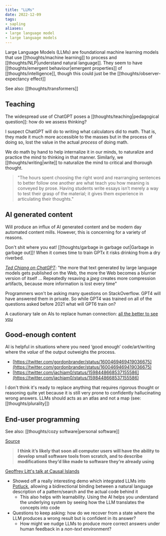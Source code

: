 ```yaml
---
title: "LLMs"
date: 2022-12-09
tags:
- sapling
aliases:
- large language model
- large language models
---
```


Large Language Models (LLMs) are foundational machine learning models that use [[thoughts/machine learning]] to process and [[thoughts/NLP|understand natural language]]. They seem to have [[thoughts/emergent behaviour|emergent properties]] of [[thoughts/intelligence]], though this could just be the  [[thoughts/observer-expectancy effect]]

See also: [[thoughts/transformers]]

## Teaching
The widespread use of ChatGPT poses a [[thoughts/teaching|pedagogical question]]: how do we assess thinking?

I suspect ChatGPT will do to writing what calculators did to math. That is, they made it much more accessible to the masses but in the process of doing so, lost the value in the actual *process* of doing math.

We do math by hand to help internalize it in our minds, to naturalize and practice the mind to thinking in that manner. Similarly, we [[thoughts/writing|write]] to naturalize the mind to critical and thorough thought.

> "The hours spent choosing the right word and rearranging sentences to better follow one another are what teach you how meaning is conveyed by prose. Having students write essays isn’t merely a way to test their grasp of the material; it gives them experience in articulating their thoughts."

## AI generated content
Will produce an influx of AI generated content and be modern day automated content mills. However, this is concerning for a variety of reasons.

Don't shit where you eat! [[thoughts/garbage in garbage out|Garbage in garbage out]]! When it comes time to train GPTx it risks drinking from a dry riverbed.

*[Ted Chiang on ChatGPT](https://www.newyorker.com/tech/annals-of-technology/chatgpt-is-a-blurry-jpeg-of-the-web)*: "the more that text generated by large language models gets published on the Web, the more the Web becomes a blurrier version of itself ... Repeatedly resaving a _jpeg_ creates more compression artifacts, because more information is lost every time"

Programmers won't be asking many questions on StackOverflow. GPT4 will have answered them in private. So while GPT4 was trained on all of the questions asked before 2021 what will GPT6 train on?

A cautionary tale on AIs to replace human connection: [all the better to see you](https://www.kernelmag.io/2/all-the-better-to-see-you)

## Good-enough content
AI is helpful in situations where you need ‘good enough’ code/art/writing where the *value* of the output outweighs the process.
-   [https://twitter.com/gordonbrander/status/1600469469419036675](https://twitter.com/gordonbrander/status/1600469469419036675)
-   [https://twitter.com/jachiam0/status/1598448668537155586](https://twitter.com/jachiam0/status/1598448668537155586)

I don't think it's ready to replace anything that requires rigorous thought or reasoning quite yet because it is still very prone to confidently hallucinating wrong answers. LLMs should acts as an atlas and not a map (see: [[thoughts/plurality]])

## End-user programming
See also: [[thoughts/cozy software|personal software]]

[Source](https://www.geoffreylitt.com/2023/03/25/llm-end-user-programming.html)

> **I think it’s likely that soon all computer users will have the ability to develop small software tools from scratch, and to describe modifications they’d like made to software they’re already using**

[Geoffrey Litt's talk at Causal Islands](https://youtu.be/b0EcpqX2Wq0?t=12645)
- Showed off a really interesting demo which integrated LLMs into [Potluck](https://www.inkandswitch.com/potluck/), allowing a bidirectional binding between a natural language description of a pattern/search and the actual code behind it
	- This also helps with learnability. Using the AI helps you understand the underlying system by seeing how the LLM translates the concepts into code
- Questions to keep asking: how do we recover from a state where the LLM produces a wrong result but is confident in its answer?
	- How might we nudge LLMs to produce more correct answers under human feedback in a *non-text* environment?